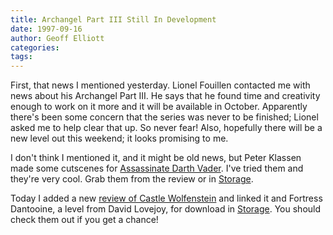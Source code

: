 ```yaml
---
title: Archangel Part III Still In Development
date: 1997-09-16
author: Geoff Elliott
categories:
tags:
---
```


First, that news I mentioned yesterday. Lionel Fouillen contacted me with news about his Archangel Part III. He says that he found time and creativity enough to work on it more and it will be available in October. Apparently there's been some concern that the series was never to be finished; Lionel asked me to help clear that up. So never fear! Also, hopefully there will be a new level out this weekend; it looks promising to me.

I don't think I mentioned it, and it might be old news, but Peter Klassen made some cutscenes for [Assassinate Darth Vader](/missions/kilvader/). I've tried them and they're very cool. Grab them from the review or in [Storage](/storage/).

Today I added a new [review of Castle Wolfenstein](/missions/wolf/) and linked it and Fortress Dantooine, a level from David Lovejoy, for download in [Storage](/storage/). You should check them out if you get a chance!